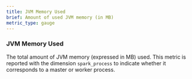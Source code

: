 ```yaml
---
title: JVM Memory Used
brief: Amount of used JVM memory (in MB)
metric_type: gauge
---
```

### JVM Memory Used
The total amount of JVM memory (expressed in MB) used. This metric is reported with the dimension `spark_process` to indicate whether it corresponds to a master or worker process. 

